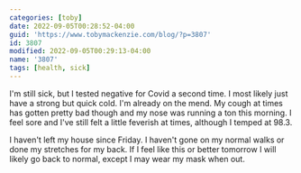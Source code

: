 ```yaml
---
categories: [toby]
date: 2022-09-05T00:28:52-04:00
guid: 'https://www.tobymackenzie.com/blog/?p=3807'
id: 3807
modified: 2022-09-05T00:29:13-04:00
name: '3807'
tags: [health, sick]
---
```


I'm still sick, but I tested negative for Covid a second time.  I most likely just have a strong but quick cold.<!--more-->  I'm already on the mend.  My cough at times has gotten pretty bad though and my nose was running a ton this morning.  I feel sore and I've still felt a little feverish at times, although I temped at 98.3.

I haven't left my house since Friday.  I haven't gone on my normal walks or done my stretches for my back.  If I feel like this or better tomorrow I will likely go back to normal, except I may wear my mask when out.
